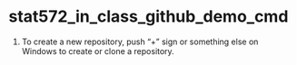 # stat572_in_class_github_demo_cmd

1. To create a new repository, push “+” sign or something else on Windows to create or clone a repository.